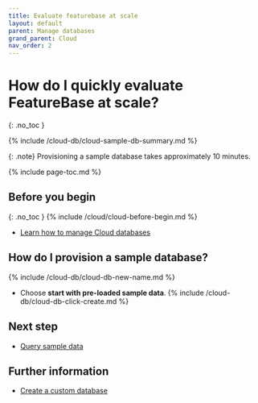 ```yaml
---
title: Evaluate featurebase at scale
layout: default
parent: Manage databases
grand_parent: Cloud
nav_order: 2
---
```


# How do I quickly evaluate FeatureBase at scale?
{: .no_toc }

{% include /cloud-db/cloud-sample-db-summary.md %}

{: .note}
Provisioning a sample database takes approximately 10 minutes.

{% include page-toc.md %}

## Before you begin
{: .no_toc }
{% include /cloud/cloud-before-begin.md %}
* [Learn how to manage Cloud databases](/docs/cloud/cloud-databases/cloud-db-manage)

## How do I provision a sample database?

{% include /cloud-db/cloud-db-new-name.md %}
* Choose **start with pre-loaded sample data**.
{% include /cloud-db/cloud-db-click-create.md %}

## Next step

* [Query sample data](/docs/cloud/cloud-query/cloud-query-home)

## Further information

* [Create a custom database](/docs/cloud/cloud-databases/cloud-db/cloud-db-create-custom)

